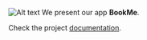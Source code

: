 ![Alt text](https://github.com/H3cth0r/BookMe/blob/main/resources/portadaParaRepo.png?raw=true "Optional title")
We present our app **BookMe**.


Check the project [documentation](https://docs.google.com/document/d/1lWHftWQqw2JyhmPQP2P1HmtxRKjPOYdYy87SnHZxlu4/edit?usp=sharing).
